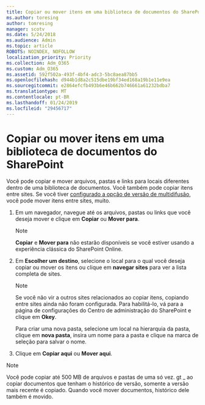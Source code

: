 ```yaml
---
title: Copiar ou mover itens em uma biblioteca de documentos do SharePoint
ms.author: toresing
author: tomresing
manager: scotv
ms.date: 5/24/2018
ms.audience: Admin
ms.topic: article
ROBOTS: NOINDEX, NOFOLLOW
localization_priority: Priority
ms.collection: Adm_O365
ms.custom: Adm_O365
ms.assetid: 592f502a-493f-4bf4-adc3-5bc8aea87bb5
ms.openlocfilehash: d944b1d8a2c515dbe19bf34ed168a19b1e11e9ea
ms.sourcegitcommit: e2864efcfb493b6e46b662b746661a61232bdba7
ms.translationtype: MT
ms.contentlocale: pt-BR
ms.lasthandoff: 01/24/2019
ms.locfileid: "29456717"
---
```

# <a name="copy-or-move-items-in-a-sharepoint-document-library"></a>Copiar ou mover itens em uma biblioteca de documentos do SharePoint

Você pode copiar e mover arquivos, pastas e links para locais diferentes dentro de uma biblioteca de documentos. Você também pode copiar itens entre sites. Se você tiver [configurado a opção de versão de multidifusão](https://go.microsoft.com/fwlink/?linkid=622980), você pode mover itens entre sites, muito.
  
1. Em um navegador, navegue até os arquivos, pastas ou links que você deseja mover e clique em **Copiar** ou **Mover para**.
    
    > [!NOTE]
    > **Copiar** e **Mover para** não estarão disponíveis se você estiver usando a experiência clássica do SharePoint Online. 
  
2. Em **Escolher um destino**, selecione o local para o qual você deseja copiar ou mover os itens ou clique em **navegar sites** para ver a lista completa de sites. 
    
    > [!NOTE]
    > Se você não vir a outros sites relacionados ao copiar itens, copiando entre sites ainda não foram configurada. Para habilitá-lo, vá para a página de configurações do Centro de administração do SharePoint e clique em **Okey**. 
  
    Para criar uma nova pasta, selecione um local na hierarquia da pasta, clique em **nova pasta**, insira um nome para a pasta e clique na marca de seleção para salvar o nome.
    
3. Clique em **Copiar aqui** ou **Mover aqui**.
    
> [!NOTE]
>  Você pode copiar até 500 MB de arquivos e pastas de uma só vez. gt _ ao copiar documentos que tenham o histórico de versão, somente a versão mais recente é copiado. Quando você mover documentos, histórico dele também é movido. 
  

